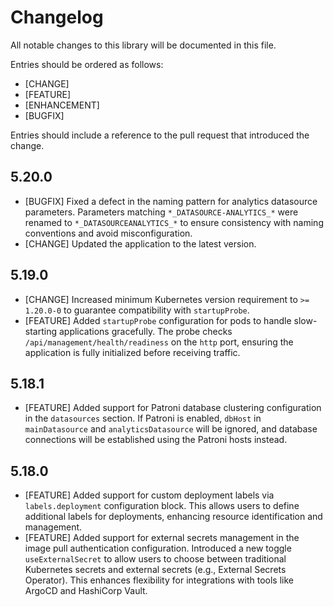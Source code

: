 # Changelog

All notable changes to this library will be documented in this file.

Entries should be ordered as follows:

- [CHANGE]
- [FEATURE]
- [ENHANCEMENT]
- [BUGFIX]

Entries should include a reference to the pull request that introduced the change.

## 5.20.0
- [BUGFIX] Fixed a defect in the naming pattern for analytics datasource parameters. Parameters matching `*_DATASOURCE-ANALYTICS_*` were renamed to `*_DATASOURCEANALYTICS_*` to ensure consistency with naming conventions and avoid misconfiguration.
- [CHANGE] Updated the application to the latest version.

## 5.19.0
- [CHANGE] Increased minimum Kubernetes version requirement to `>= 1.20.0-0` to guarantee compatibility with `startupProbe`.
- [FEATURE] Added `startupProbe` configuration for pods to handle slow-starting applications gracefully. The probe checks `/api/management/health/readiness` on the `http` port, ensuring the application is fully initialized before receiving traffic.

## 5.18.1
- [FEATURE] Added support for Patroni database clustering configuration in the `datasources` section. If Patroni is enabled, `dbHost` in `mainDatasource` and `analyticsDatasource` will be ignored, and database connections will be established using the Patroni hosts instead.

## 5.18.0
- [FEATURE] Added support for custom deployment labels via `labels.deployment` configuration block. This allows users to define additional labels for deployments, enhancing resource identification and management.
- [FEATURE] Added support for external secrets management in the image pull authentication configuration. Introduced a new toggle `useExternalSecret` to allow users to choose between traditional Kubernetes secrets and external secrets (e.g., External Secrets Operator). This enhances flexibility for integrations with tools like ArgoCD and HashiCorp Vault.

